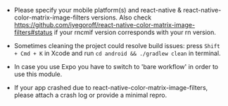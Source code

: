 - Please specify your mobile platform(s) and react-native & react-native-color-matrix-image-filters versions. Also check https://github.com/iyegoroff/react-native-color-matrix-image-filters#status if your rncmif version corresponds with your rn version.

- Sometimes cleaning the project could resolve build issues: press `Shift + Cmd + K` in Xcode and run `cd android && ./gradlew clean` in terminal.

- In case you use Expo you have to switch to 'bare workflow' in order to use this module.

- If your app crashed due to react-native-color-matrix-image-filters, please attach a crash log or provide a minimal repro.

